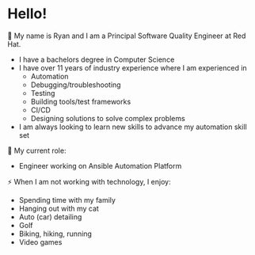 # Hello!

👋 My name is Ryan and I am a Principal Software Quality Engineer at Red Hat.
* I have a bachelors degree in Computer Science
* I have over 11 years of industry experience where I am experienced in
  * Automation
  * Debugging/troubleshooting
  * Testing
  * Building tools/test frameworks
  * CI/CD
  * Designing solutions to solve complex problems
* I am always looking to learn new skills to advance my automation skill set

🔭 My current role:
* Engineer working on Ansible Automation Platform

⚡ When I am not working with technology, I enjoy:
* Spending time with my family
* Hanging out with my cat
* Auto (car) detailing
* Golf
* Biking, hiking, running
* Video games

<!--
**ryankwilliams/ryankwilliams** is a ✨ _special_ ✨ repository because its `README.md` (this file) appears on your GitHub profile.

Here are some ideas to get you started:

- 🔭 I’m currently working on ...
- 🌱 I’m currently learning ...
- 👯 I’m looking to collaborate on ...
- 🤔 I’m looking for help with ...
- 💬 Ask me about ...
- 📫 How to reach me: ...
- 😄 Pronouns: ...
- ⚡ Fun fact: ...
-->

